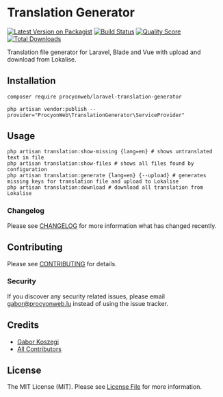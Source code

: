 # Translation Generator

[![Latest Version on Packagist](https://img.shields.io/packagist/v/procyonweb/laravel-translation-generator.svg?style=flat-square)](https://packagist.org/packages/procyonweb/subscription)
[![Build Status](https://img.shields.io/travis/procyonweb/laravel-translation-generator/master.svg?style=flat-square)](https://travis-ci.org/procyonweb/subscription)
[![Quality Score](https://img.shields.io/scrutinizer/g/procyonweb/laravel-translation-generator.svg?style=flat-square)](https://scrutinizer-ci.com/g/procyonweb/subscription)
[![Total Downloads](https://img.shields.io/packagist/dt/procyonweb/laravel-translation-generator.svg?style=flat-square)](https://packagist.org/packages/procyonweb/subscription)

Translation file generator for Laravel, Blade and Vue with upload and download from Lokalise.

## Installation

```bash
composer require procyonweb/laravel-translation-generator
```

```
php artisan vendor:publish --provider="ProcyonWeb\TranslationGenerator\ServiceProvider"
```

## Usage

```shell script
php artisan translation:show-missing {lang=en} # shows untranslated text in file
php artisan translation:show-files # shows all files found by configuration
php artisan translation:generate {lang=en} {--upload} # generates missing keys for translation file and upload to Lokalise
php artisan translation:download # download all translation from Lokalise
```

### Changelog

Please see [CHANGELOG](CHANGELOG.md) for more information what has changed recently.

## Contributing

Please see [CONTRIBUTING](CONTRIBUTING.md) for details.

### Security

If you discover any security related issues, please email gabor@procyonweb.lu instead of using the issue tracker.

## Credits

- [Gabor Koszegi](https://github.com/procyonweb)
- [All Contributors](../../contributors)

## License

The MIT License (MIT). Please see [License File](LICENSE.md) for more information.